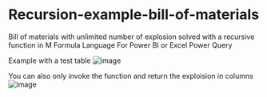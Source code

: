 # Recursion-example-bill-of-materials
Bill of materials with unlimited number of explosion solved with a recursive function in M Formula Language
For Power BI or Excel Power Query

Example with a test table
![image](https://user-images.githubusercontent.com/19801998/90661287-ea998200-e23e-11ea-8392-6c15721fbf93.png)

You can also only invoke the function and return the exploision in columns
![image](https://user-images.githubusercontent.com/19801998/90661536-3815ef00-e23f-11ea-8e45-a18e21d39e4b.png)
